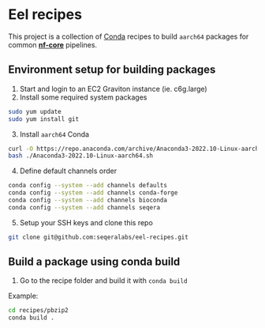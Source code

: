 # Eel recipes

This project is a collection of [Conda](https://www.anaconda.com/products/distribution) recipes to build `aarch64` packages for common [**nf-core**](https://nf-co.re/) pipelines.

## Environment setup for building packages

1. Start and login to an EC2 Graviton instance (ie. c6g.large)
2. Install some required system packages
```bash
sudo yum update
sudo yum install git
```
3. Install `aarch64` Conda
```bash
curl -O https://repo.anaconda.com/archive/Anaconda3-2022.10-Linux-aarch64.sh
bash ./Anaconda3-2022.10-Linux-aarch64.sh
```
4. Define default channels order
```bash
conda config --system --add channels defaults
conda config --system --add channels conda-forge
conda config --system --add channels bioconda
conda config --system --add channels seqera
```

5. Setup your SSH keys and clone this repo
```bash
git clone git@github.com:seqeralabs/eel-recipes.git
```

## Build a package using conda build

1. Go to the recipe folder and build it with `conda build`

Example:
```bash
cd recipes/pbzip2
conda build .
```




